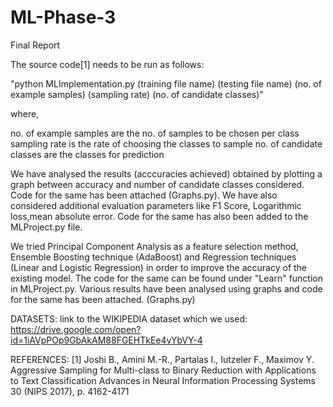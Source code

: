 # ML-Phase-3
Final Report




The source code[1] needs to be run as follows:

"python MLImplementation.py (training file name) (testing file name) (no. of example samples) (sampling rate) (no. of candidate classes)"

where,

no. of example samples are the no. of samples to be chosen per class
sampling rate is the rate of choosing the classes to sample
no. of candidate classes are the classes for prediction


We have analysed the results (acccuracies achieved) obtained by plotting a graph between accuracy and number of candidate classes considered. Code for the same has been attached (Graphs.py). We have also considered additional evaluation parameters like F1 Score, Logarithmic loss,mean absolute error. Code for the same has also been added to the MLProject.py file.

We tried Principal Component Analysis as a feature selection method, Ensemble Boosting technique (AdaBoost) and Regression techniques (Linear and Logistic Regression) in order to improve the accuracy of the existing model. The code for the same can be found under "Learn" function in MLProject.py.
Various results have been analysed using graphs and code for the same has been attached. (Graphs.py)


DATASETS:
link to the WIKIPEDIA dataset which we used: https://drive.google.com/open?id=1iAVpPOp9GbAkAM88FGEHTkEe4vYbVY-4

REFERENCES:
[1] Joshi B., Amini M.-R., Partalas I., Iutzeler F., Maximov Y. Aggressive Sampling for Multi-class to Binary Reduction with Applications to Text Classification Advances in Neural Information Processing Systems 30 (NIPS 2017), p. 4162-4171

